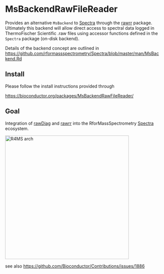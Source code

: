 # MsBackendRawFileReader

Provides an alternative `MsBackend` to [Spectra](https://bioconductor.org/packages/Spectra) through the [rawrr](https://bioconductor.org/packages/rawrr/) package. Ultimately this backend will allow direct access to spectral data logged in ThermoFischer Scientific .raw files using accessor functions defined in the `Spectra` package (on-disk backend). 

Details of the backend concept are outlined in https://github.com/rformassspectrometry/Spectra/blob/master/man/MsBackend.Rd


## Install

Please follow the install instructions provided through 

https://bioconductor.org/packages/MsBackendRawFileReader/

## Goal

Integration of [rawDiag](https://github.com/fgcz/rawDiag) and [rawrr](https://bioconductor.org/packages/rawrr/) into the RforMassSpectrometry [Spectra](https://bioconductor.org/packages/Spectra) ecosystem.

<img src="https://github.com/fgcz/abrf/blob/main/MS-BioC-arch.jpg" alt="R4MS arch" width="400"/>

see also https://github.com/Bioconductor/Contributions/issues/1886

